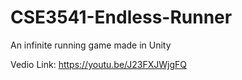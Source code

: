 # CSE3541-Endless-Runner
An infinite running game made in Unity

Vedio Link: https://youtu.be/J23FXJWjgFQ
